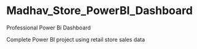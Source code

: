 # Madhav_Store_PowerBI_Dashboard
Professional Power Bi Dashboard

Complete Power BI project using retail store sales data 